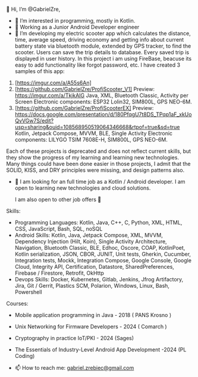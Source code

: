 👋 Hi, I’m @GabrielZre,
- 👀 I’m interested in programming, mostly in Kotlin.
- 👀 Working as a Junior Android Developer engineer
- 🌱 I’m developing my electric scooter app which calculates the distance, time, average speed, driving economy and getting info about current battery state via bluetooth module,
extended by GPS tracker, to find the scooter. 
Users can save the trip details to database. 
Every saved trip is displayed in user history. 
In this project i am using FireBase, beacuse its easy to add functionality like forgot password, etc.
I have created 3 samples of this app:
1. [https://imgur.com/a/A55s6An]
2. [https://github.com/GabrielZre/ProfiScooter_V1]
Preview: https://imgur.com/a/TkjkAIG
Java, XML, Bluetooth Classic, Activity per Screen
Electronic components: ESP32 Lolin32, SIM800L, GPS NEO-6M.
4. [https://github.com/GabrielZre/ProfiScooterEX]
Preview: https://docs.google.com/presentation/d/180PfqgU7t8DS_TPqp1aF_xkUoQvVGw7S/edit?usp=sharing&ouid=108568950519064346668&rtpof=true&sd=true
Kotlin, Jetpack Compose, MVVM, BLE, Single Activity
Electronic components: LILYGO TSIM 7608E-H, SIM800L, GPS NEO-6M.

Each of these projects is deprecated and does not reflect current skills, but they show the progress of my learning and learning new technologies. Many things could have been done easier in those projects, I admit that the SOLID, KISS, and DRY principles were missing, and design patterns also.

- 💞️ I am looking for an full time job as a Kotlin / Android developer. I am open to learning new technologies and cloud solutions.

  I am also open to other job offers 🙂	

Skills:
- Programming Languages: Kotlin, Java, C++, C, Python, XML, HTML, CSS, JavaScript, Bash, SQL, noSQL
- Android Skills: Kotlin, Java, Jetpack Compose, XML, MVVM, Dependency Injection (Hilt, Koin), Single Activity Architecture, Navigation,
Bluetooth Classic, BLE, Edhoc, Oscore, COAP, KotlinPoet, Kotlin serialization, JSON, CBOR, JUNIT, Unit tests, Gherkin, Cucumber, Integration tests, Mockk,
Integration Compose, Google Console, Google Cloud, Integrity API, Certification, Datastore, SharedPreferences, Firebase / Firestore, Retrofit, OkHttp
- Devops Skills:  Docker, Kubernetes, Gitlab, Jenkins, Jfrog Artifactory, Jira, Git / Gerrit, Plastics SCM, Polarion, Windows, Linux, Bash, Powershell

Courses:
- Mobile application programming in Java - 2018 ( PANS Krosno ) 
- Unix Networking for Firmware Developers - 2024 ( Comarch )
- Cryptography in practice IoT/PKI - 2024 (Sages)
- The Essentials of Industry-Level Android App Development -2024 (PL Coding)

- 📫 How to reach me: gabriel.zrebiec@gmail.com

<!---
GabrielZre/GabrielZre is a ✨ special ✨ repository because its `README.md` (this file) appears on your GitHub profile.
You can click the Preview link to take a look at your changes.
--->
